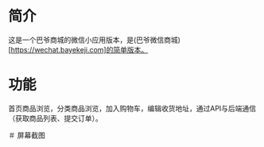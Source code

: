 # 简介

这是一个巴爷商城的微信小应用版本，是(巴爷微信商城)[https://wechat.bayekeji.com]的简单版本。

# 功能

首页商品浏览，分类商品浏览，加入购物车，编辑收货地址，通过API与后端通信（获取商品列表、提交订单）。

＃ 屏幕截图